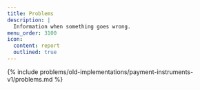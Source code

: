 ```yaml
---
title: Problems
description: |
  Information when something goes wrong.
menu_order: 3100
icon:
  content: report
  outlined: true
---
```


{% include problems/old-implementations/payment-instruments-v1/problems.md %}
